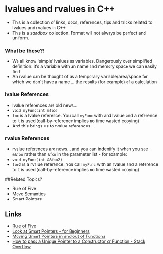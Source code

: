 # lvalues and rvalues in C++
- This is a collection of links, docs, references, tips and tricks related to lvalues and rvalues in C++
- This is a *sandbox* collection. Format will not always be perfect and uniform. 

### What be these?!
- We all know 'simple' lvalues as variables. Dangerously over simplified definition: it's a variable with an name and memory space we can easily find
- An rvalue can be thought of as a temporary variable/area/space for which we don't have a name ... the results (for example) of a calculation

### lvalue References
- lvalue references are old news...
- `void myFunc(int &foo)`
- `foo` is a lvalue reference. You call `myFunc` with and lvalue and a reference to it is used (call-by-reference implies no time wasted copying)
- And this brings us to rvalue references ...  

### rvalue References
- rvalue references are news... and you can indentify it when you see `&&foo` rather than  `&foo` in the parameter list - for example:
- `void myFunc(int &&foo2)`
- `foo2` is a rvalue reference. You call `myFunc` with an rvalue and a reference to it is used (call-by-reference implies no time wasted copying)

##Related Topics?
- Rule of Five 
- Move Semantics
- Smart Pointers


## Links
- [Rule of Five](https://cpppatterns.com/patterns/rule-of-five.html)
- [Look at Smart Pointers - for Beginners](https://www.internalpointers.com/post/beginner-s-look-smart-pointers-modern-c)
- [Moving Smart Pointers in and out of Functions](https://www.internalpointers.com/post/move-smart-pointers-and-out-functions-modern-c)
- [How to pass a Unique Pointer to a Constructor or Function - Stack Overflow](https://stackoverflow.com/questions/8114276/how-do-i-pass-a-unique-ptr-argument-to-a-constructor-or-a-function/8114913#8114913)